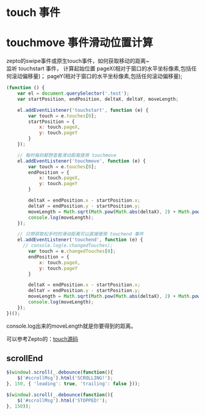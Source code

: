 # touch 事件
# touchmove 事件滑动位置计算
zepto的swipe事件或原生touch事件，如何获取移动的距离~  
监听 touchstart 事件， 计算起始位置
pageX(相对于窗口的水平坐标像素,包括任何滚动偏移量)；
pageY(相对于窗口的水平坐标像素,包括任何滚动偏移量);

```javascript
(function () {
    var el = document.querySelector('.test');
    var startPosition, endPosition, deltaX, deltaY, moveLength;

    el.addEventListener('touchstart', function (e) {
        var touch = e.touches[0];
        startPosition = {
            x: touch.pageX,
            y: touch.pageY
        }
    });

    // 每时每刻都想查看滑动距离使用 touchmove
    el.addEventListener('touchmove', function (e) {
        var touch = e.touches[0];
        endPosition = {
            x: touch.pageX,
            y: touch.pageY
        }

        deltaX = endPosition.x - startPosition.x;
        deltaY = endPosition.y - startPosition.y;
        moveLength = Math.sqrt(Math.pow(Math.abs(deltaX), 2) + Math.pow(Math.abs(deltaY), 2));
        console.log(moveLength);
    });

    // 只想获取松手时的滑动距离可以直接使用 touchend 事件
    el.addEventListener('touchend', function (e) {
      // console.log(e.changedTouches);
        var touch = e.changedTouches[0];
        endPosition = {
            x: touch.pageX,
            y: touch.pageY
        }

        deltaX = endPosition.x - startPosition.x;
        deltaY = endPosition.y - startPosition.y;
        moveLength = Math.sqrt(Math.pow(Math.abs(deltaX), 2) + Math.pow(Math.abs(deltaY), 2));
        console.log(moveLength);
    });
})();
```
console.log出来的moveLength就是你要得到的距离。  

可以参考Zepto的：[touch源码](https://github.com/madrobby/zepto/blob/master/src%2Ftouch.js)

## scrollEnd
```javascript
$(window).scroll(_.debounce(function(){
    $('#scrollMsg').html('SCROLLING!');
}, 150, { 'leading': true, 'trailing': false }));

$(window).scroll(_.debounce(function(){
    $('#scrollMsg').html('STOPPED!');
}, 150));
```

